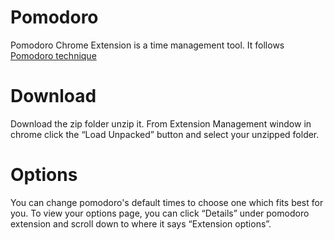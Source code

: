 # Pomodoro
Pomodoro Chrome Extension is a time management tool. It follows [Pomodoro technique](https://en.wikipedia.org/wiki/Pomodoro_Technique)
# Download
Download the zip folder unzip it. From Extension Management window in chrome click the “Load Unpacked” button and select your unzipped folder.
# Options
You can change pomodoro's default times to choose one which fits best for you. To view your options page, you can click “Details” under pomodoro extension and scroll down to where it says “Extension options”.
